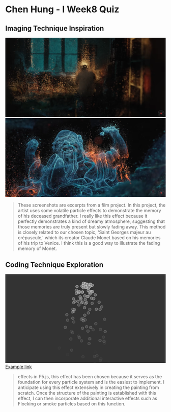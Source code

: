 # Chen Hung - I Week8 Quiz
## Imaging Technique Inspiration

![1-1](asset/Part1-1.png)
![1-2](asset/Part1-2.png)

>These screenshots are excerpts from a film project. In this project, the artist uses some volatile particle effects to demonstrate the memory of his deceased grandfather.
>I really like this effect because it perfectly demonstrates a kind of dreamy atmosphere, suggesting that those memories are truly present but slowly fading away.
>This method is closely related to our chosen topic, 'Saint Georges majeur au crépuscule,' which its creator Claude Monet based on his memories of his trip to Venice. I think this is a good way to illustrate the fading memory of Monet.



## Coding Technique Exploration

![2](asset/Part2.png)
[Example link](https://p5js.org/examples/simulate-particle-system.html)

>effects in P5.js, this effect has been chosen because it serves as the foundation for every particle system and is the easiest to implement. I anticipate using this effect extensively in creating the painting from scratch. Once the structure of the painting is established with this effect, I can then incorporate additional interactive effects such as Flocking or smoke particles based on this function.
